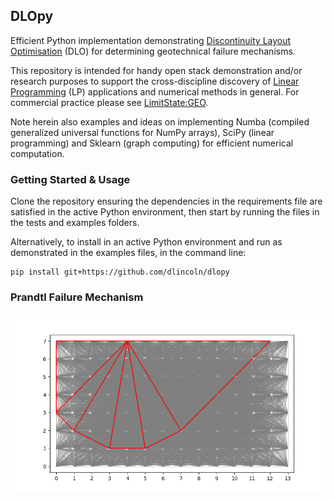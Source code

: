 ## DLOpy
Efficient Python implementation demonstrating [Discontinuity Layout Optimisation](https://en.wikipedia.org/wiki/Discontinuity_layout_optimization) (DLO) for determining geotechnical failure mechanisms.

This repository is intended for handy open stack demonstration and/or research purposes to support the cross-discipline discovery of [Linear Programming](https://en.wikipedia.org/wiki/Linear_programming) (LP) applications and numerical methods in general. 
For commercial practice please see [LimitState:GEO](https://www.limitstate.com/geo).

Note herein also examples and ideas on implementing Numba (compiled generalized universal functions for NumPy arrays), SciPy (linear programming) and Sklearn (graph computing) for efficient numerical computation.

### Getting Started & Usage
Clone the repository ensuring the dependencies in the requirements file are satisfied in the active Python environment, then start by running the files in the tests and examples folders.

Alternatively, to install in an active Python environment and run as demonstrated in the examples files, in the command line: 

    pip install git+https://github.com/dlincoln/dlopy

### Prandtl Failure Mechanism
![](resources/prandtl_foundation.png)
